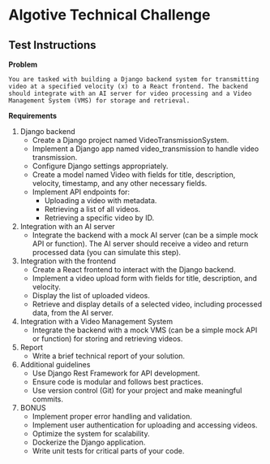 # Algotive Technical Challenge
## Test Instructions
**Problem**

    You are tasked with building a Django backend system for transmitting video at a specified velocity (x) to a React frontend. The backend should integrate with an AI server for video processing and a Video Management System (VMS) for storage and retrieval.

**Requirements**
1. Django backend
    - Create a Django project named VideoTransmissionSystem.
    - Implement a Django app named video_transmission to handle video transmission.
    - Configure Django settings appropriately.
    - Create a model named Video with fields for title, description, velocity, timestamp, and any other necessary fields.
    - Implement API endpoints for:
        - Uploading a video with metadata.
        - Retrieving a list of all videos.
        - Retrieving a specific video by ID.
2. Integration with an AI server
    - Integrate the backend with a mock AI server (can be a simple mock API or function). The AI server should receive a video and return processed data (you can simulate this step).
3. Integration with the frontend
    - Create a React frontend to interact with the Django backend.
    - Implement a video upload form with fields for title, description, and velocity.
    - Display the list of uploaded videos.
    - Retrieve and display details of a selected video, including processed data, from the AI server.
4. Integration with a Video Management System
    - Integrate the backend with a mock VMS (can be a simple mock API or function) for storing and retrieving videos.
5. Report
    - Write a brief technical report of your solution.
6. Additional guidelines
    - Use Django Rest Framework for API development.
    - Ensure code is modular and follows best practices.
    - Use version control (Git) for your project and make meaningful commits.
7. BONUS
    - Implement proper error handling and validation.
    - Implement user authentication for uploading and accessing videos.
    - Optimize the system for scalability.
    - Dockerize the Django application.
    - Write unit tests for critical parts of your code.